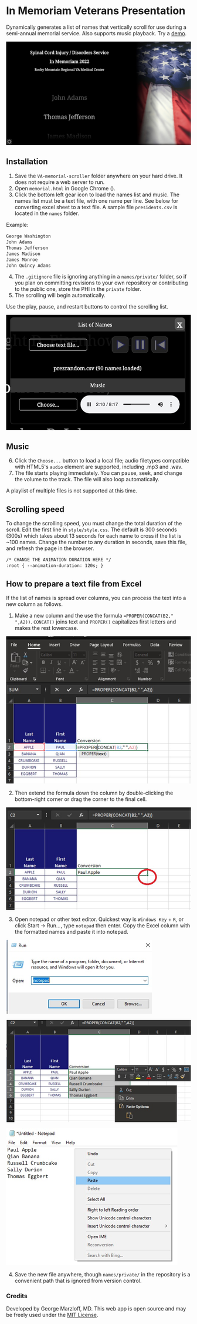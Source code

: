# In Memoriam Veterans Presentation
Dynamically generates a list of names that vertically scroll for use during a semi-annual memorial service. Also supports music playback. Try a [demo](https://gmarzloff.github.io/VA-memorial-scroller/memorial.html).

![Screenshot](img/screenshot-memorial.jpg)

## Installation
1. Save the `VA-memorial-scroller` folder anywhere on your hard drive. It does not require a web server to run. 
1. Open `memorial.html` in Google Chrome (). 
1. Click the bottom left gear icon to load the names list and music. The names list must be a text file, with one name per line. See below for converting excel sheet to a text file. A sample file `presidents.csv` is located in the  `names` folder. 

Example: 
```
George Washington
John Adams
Thomas Jefferson
James Madison
James Monroe
John Quincy Adams
```

4. The `.gitignore` file is ignoring anything in a `names/private/` folder, so if you plan on committing revisions to your own repository or contributing to the public one, store the PHI in the `private` folder. 
1. The scrolling will begin automatically. 

Use the play, pause, and restart buttons to control the scrolling list. 

![Screenshot](img/screenshot-settings.jpg)

## Music

6. Click the `Choose...` button to load a local file; audio filetypes compatible with HTML5's `audio` element are supported, including .mp3 and .wav. 
1. The file starts playing immediately. You can pause, seek, and change the volume to the track. The file will also loop automatically. 

A playlist of multiple files is not supported at this time.

## Scrolling speed
To change the scrolling speed, you must change the total duration of the scroll. Edit the first line in `style/style.css`. The default is 300 seconds (300s) which takes about 13 seconds for each name to cross if the list is ~100 names. Change the number to any duration in seconds, save this file, and refresh the page in the browser. 

```
/* CHANGE THE ANIMATION DURATION HERE */
:root { --animation-duration: 120s; }
```

## How to prepare a text file from Excel

If the list of names is spread over columns, you can process the text into a new column as follows. 

1. Make a new column and the use the formula `=PROPER(CONCAT(B2," ",A2))`. `CONCAT()` joins text and `PROPER()` capitalizes first letters and makes the rest lowercase.

![Screenshot](img/excel/excel-namelist01.jpg)

2. Then extend the formula down the column by double-clicking the bottom-right corner or drag the corner to the final cell. 

![Screenshot](img/excel/excel-namelist02.jpg)

3. Open notepad or other text editor. Quickest way is `Windows Key` + `R`, or click Start -> Run..., type `notepad` then enter. Copy the Excel column with the formatted names and paste it into notepad. 

![Screenshot](img/excel/excel-namelist03.jpg)
 
![Screenshot](img/excel/excel-namelist04.jpg)

![Screenshot](img/excel/excel-namelist05.jpg)

4. Save the new file anywhere, though `names/private/` in the repository is a convenient path that is ignored from version control. 

### Credits
Developed by George Marzloff, MD. This web app is open source and may be freely used under the [MIT License](https://opensource.org/licenses/MIT). 